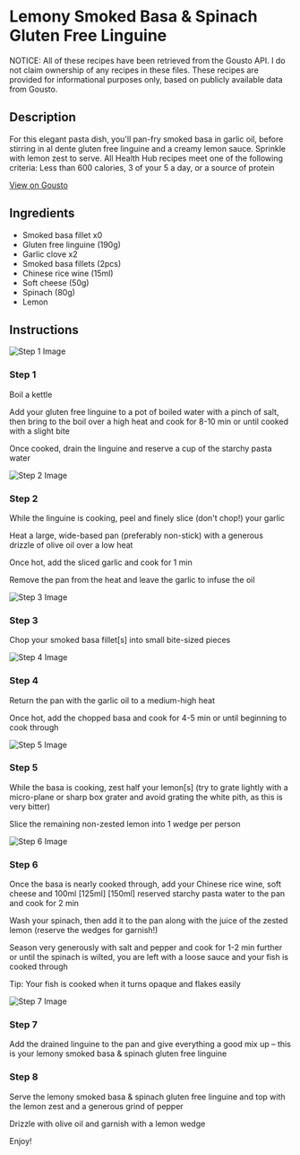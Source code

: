 # Lemony Smoked Basa & Spinach Gluten Free Linguine

NOTICE: All of these recipes have been retrieved from the Gousto API. I do not claim ownership of any recipes in these files. These recipes are provided for informational purposes only, based on publicly available data from Gousto.

## Description

For this elegant pasta dish, you'll pan-fry smoked basa in garlic oil, before stirring in al dente gluten free linguine and a creamy lemon sauce. Sprinkle with lemon zest to serve. All Health Hub recipes meet one of the following criteria: Less than 600 calories, 3 of your 5 a day, or a source of protein

[View on Gousto](https://www.gousto.co.uk/recipes/cookbook/lemony-smoked-basa-spinach-gluten-free-linguine)

## Ingredients

- Smoked basa fillet x0
- Gluten free linguine (190g)
- Garlic clove x2
- Smoked basa fillets (2pcs)
- Chinese rice wine (15ml)
- Soft cheese (50g)
- Spinach (80g)
- Lemon

## Instructions

![Step 1 Image](https://production-media.gousto.co.uk/cms/recipe-step-image/Step-1-1720449063137-x200.jpg)

### Step 1

Boil a kettle

Add your gluten free linguine to a pot of boiled water with a pinch of salt, then bring to the boil over a high heat and cook for 8-10 min or until cooked with a slight bite

Once cooked, drain the linguine and reserve a cup of the starchy pasta water

![Step 2 Image](https://production-media.gousto.co.uk/cms/recipe-step-image/Step-2-1720449068828-x200.jpg)

### Step 2

While the linguine is cooking, peel and finely slice (don't chop!) your garlic

Heat a large, wide-based pan (preferably non-stick) with a generous drizzle of olive oil over a low heat

Once hot, add the sliced garlic and cook for 1 min

Remove the pan from the heat and leave the garlic to infuse the oil

![Step 3 Image](https://production-media.gousto.co.uk/cms/recipe-step-image/Step-3-1720449073678-x200.jpg)

### Step 3

Chop your smoked basa fillet[s] into small bite-sized pieces

![Step 4 Image](https://production-media.gousto.co.uk/cms/recipe-step-image/Step-4-1720449080049-x200.jpg)

### Step 4

Return the pan with the garlic oil to a medium-high heat

Once hot, add the chopped basa and cook for 4-5 min or until beginning to cook through

![Step 5 Image](https://production-media.gousto.co.uk/cms/recipe-step-image/Step-5-1720449088831-x200.jpg)

### Step 5

While the basa is cooking, zest half your lemon[s] (try to grate lightly with a micro-plane or sharp box grater and avoid grating the white pith, as this is very bitter)

Slice the remaining non-zested lemon into 1 wedge per person

![Step 6 Image](https://production-media.gousto.co.uk/cms/recipe-step-image/Step-6-1720449089661-x200.jpg)

### Step 6

Once the basa is nearly cooked through, add your Chinese rice wine, soft cheese and 100ml <span class="text-purple">[125ml]</span> <span class="text-danger">[150ml] </span>reserved starchy pasta water to the pan and cook for 2 min

Wash your spinach, then add it to the pan along with the juice of the zested lemon (reserve the wedges for garnish!)

Season very generously with salt and pepper and cook for 1-2 min further or until the spinach is wilted, you are left with a loose sauce and your fish is cooked through

Tip: Your fish is cooked when it turns opaque and flakes easily

![Step 7 Image](https://production-media.gousto.co.uk/cms/recipe-step-image/Step-7-1720449095056-x200.jpg)

### Step 7

Add the drained linguine to the pan and give everything a good mix up – this is your lemony smoked basa & spinach gluten free linguine

### Step 8

Serve the lemony smoked basa & spinach gluten free linguine and top with the lemon zest and a generous grind of pepper

Drizzle with olive oil and garnish with a lemon wedge

Enjoy!

